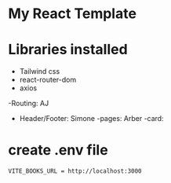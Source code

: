 # My React Template

# Libraries installed

- Tailwind css
- react-router-dom
- axios

-Routing: AJ

- Header/Footer: Simone
  -pages: Arber
  -card:

# create .env file

```
VITE_BOOKS_URL = http://localhost:3000
```